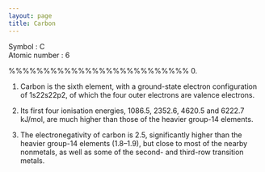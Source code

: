 ```yaml
---
layout: page
title: Carbon
---
```



Symbol : C<br/>
Atomic number : 6<br/>

%%%%%%%%%%%%%%%%%%%%%%%%%%
0. 

1. Carbon is the sixth element, with a ground-state electron configuration of 1s22s22p2, of which the four outer electrons are valence electrons. 

2. Its first four ionisation energies, 1086.5, 2352.6, 4620.5 and 6222.7 kJ/mol, are much higher than those of the heavier group-14 elements. 

3. The electronegativity of carbon is 2.5, significantly higher than the heavier group-14 elements (1.8–1.9), but close to most of the nearby nonmetals, as well as some of the second- and third-row transition metals.
